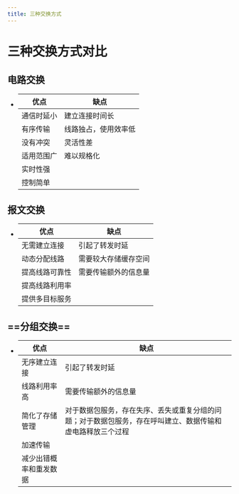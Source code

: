 ```yaml
---
title: 三种交换方式
---
```




# 三种交换方式对比

## 电路交换

- | 优点       | 缺点           |
  | ---------- | -------------- |
  | 通信时延小 |建立连接时间长|
  | 有序传输 |线路独占，使用效率低|
  | 没有冲突 |灵活性差|
  | 适用范围广 |难以规格化|
  | 实时性强 ||
  | 控制简单 ||

## 报文交换

- | 优点           | 缺点                 |
  | -------------- | -------------------- |
  | 无需建立连接   | 引起了转发时延       |
  | 动态分配线路   | 需要较大存储缓存空间 |
  | 提高线路可靠性 | 需要传输额外的信息量 |
  | 提高线路利用率 |                      |
  | 提供多目标服务 |                      |

## ==分组交换==

- | 优点                   | 缺点                                                         |
  | ---------------------- | ------------------------------------------------------------ |
  | 无序建立连接           | 引起了转发时延                                               |
  | 线路利用率高           | 需要传输额外的信息量                                         |
  | 简化了存储管理         | 对于数据包服务，存在失序、丢失或重复分组的问题；对于数据包服务，存在呼叫建立、数据传输和虚电路释放三个过程 |
  | 加速传输               |                                                              |
  | 减少出错概率和重发数据 |                                                              |

  